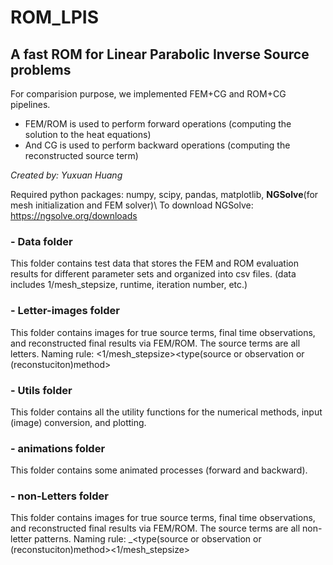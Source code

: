 # ROM_LPIS
## A fast ROM for Linear Parabolic Inverse Source problems

For comparision purpose, we implemented FEM+CG and ROM+CG pipelines.
- FEM/ROM is used to perform forward operations (computing the solution to the heat equations)
- And CG is used to perform backward operations (computing the reconstructed source term)

*Created by: Yuxuan Huang*

Required python packages:
numpy, scipy, pandas, matplotlib, **NGSolve**(for mesh initialization and FEM solver)\\
To download NGSolve: https://ngsolve.org/downloads

### - Data folder

This folder contains test data that stores the FEM and ROM evaluation results for different parameter sets and organized into csv files.
(data includes 1/mesh_stepsize, runtime, iteration number, etc.)

### - Letter-images folder

This folder contains images for true source terms, final time observations, and reconstructed final results via FEM/ROM.
The source terms are all letters.
Naming rule: <1/mesh_stepsize>_<letter or pattern name>_<type(source or observation or (reconstuciton)method>

### - Utils folder

This folder contains all the utility functions for the numerical methods, input (image) conversion, and plotting.

### - animations folder

This folder contains some animated processes (forward and backward).

### - non-Letters folder

This folder contains images for true source terms, final time observations, and reconstructed final results via FEM/ROM.
The source terms are all non-letter patterns.
Naming rule: <pattern name>_<type(source or observation or (reconstuciton)method><1/mesh_stepsize>
